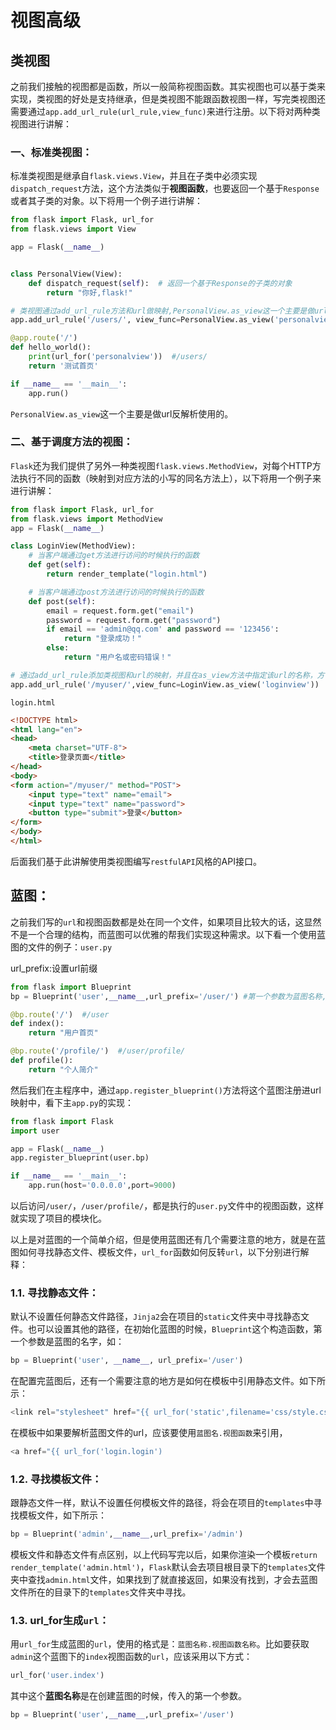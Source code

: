 # 视图高级

## 类视图

之前我们接触的视图都是函数，所以一般简称视图函数。其实视图也可以基于类来实现，类视图的好处是支持继承，但是类视图不能跟函数视图一样，写完类视图还需要通过`app.add_url_rule(url_rule,view_func)`来进行注册。以下将对两种类视图进行讲解：

### 一、标准类视图：

标准类视图是继承自`flask.views.View`，并且在子类中必须实现`dispatch_request`方法，这个方法类似于**视图函数**，也要返回一个基于`Response`或者其子类的对象。以下将用一个例子进行讲解：

```python
from flask import Flask, url_for
from flask.views import View

app = Flask(__name__)


class PersonalView(View):
    def dispatch_request(self):  # 返回一个基于Response的子类的对象
        return "你好,flask!"

# 类视图通过add_url_rule方法和url做映射,PersonalView.as_view这一个主要是做url反解析使用的
app.add_url_rule('/users/', view_func=PersonalView.as_view('personalview'))

@app.route('/')
def hello_world():
    print(url_for('personalview'))  #/users/
    return '测试首页'

if __name__ == '__main__':
    app.run()
```

`PersonalView.as_view`这一个主要是做url反解析使用的。

### 二、基于调度方法的视图：

`Flask`还为我们提供了另外一种类视图`flask.views.MethodView`，对每个HTTP方法执行不同的函数（映射到对应方法的小写的同名方法上），以下将用一个例子来进行讲解：

```python
from flask import Flask, url_for
from flask.views import MethodView
app = Flask(__name__)

class LoginView(MethodView):
    # 当客户端通过get方法进行访问的时候执行的函数
    def get(self):
        return render_template("login.html")

    # 当客户端通过post方法进行访问的时候执行的函数
    def post(self):
        email = request.form.get("email")
        password = request.form.get("password")
        if email == 'admin@qq.com' and password == '123456':
            return "登录成功！"
        else:
            return "用户名或密码错误！"

# 通过add_url_rule添加类视图和url的映射，并且在as_view方法中指定该url的名称，方便url_for函数调用
app.add_url_rule('/myuser/',view_func=LoginView.as_view('loginview'))
```

`login.html`

```html
<!DOCTYPE html>
<html lang="en">
<head>
    <meta charset="UTF-8">
    <title>登录页面</title>
</head>
<body>
<form action="/myuser/" method="POST">
    <input type="text" name="email">
    <input type="text" name="password">
    <button type="submit">登录</button>
</form>
</body>
</html>
```

后面我们基于此讲解使用类视图编写`restfulAPI`风格的API接口。

## 蓝图：

之前我们写的`url`和视图函数都是处在同一个文件，如果项目比较大的话，这显然不是一个合理的结构，而蓝图可以优雅的帮我们实现这种需求。以下看一个使用蓝图的文件的例子：`user.py` 

url_prefix:设置url前缀

```python
from flask import Blueprint
bp = Blueprint('user',__name__,url_prefix='/user/') #第一个参数为蓝图名称, __name__ 固定写法

@bp.route('/') 	#/user
def index():
    return "用户首页"

@bp.route('/profile/')  #/user/profile/
def profile():
    return "个人简介"
```

然后我们在主程序中，通过`app.register_blueprint()`方法将这个蓝图注册进url映射中，看下主`app.py`的实现：

```python
from flask import Flask
import user

app = Flask(__name__)
app.register_blueprint(user.bp)

if __name__ == '__main__':
    app.run(host='0.0.0.0',port=9000)
```

以后访问`/user/`，`/user/profile/`，都是执行的`user.py`文件中的视图函数，这样就实现了项目的模块化。

以上是对蓝图的一个简单介绍，但是使用蓝图还有几个需要注意的地方，就是在蓝图如何寻找静态文件、模板文件，`url_for`函数如何反转`url`，以下分别进行解释：

### 1.1. 寻找静态文件：

默认不设置任何静态文件路径，`Jinja2`会在项目的`static`文件夹中寻找静态文件。也可以设置其他的路径，在初始化蓝图的时候，`Blueprint`这个构造函数，第一个参数是蓝图的名字，如：

```python
bp = Blueprint('user', __name__, url_prefix='/user')
```

在配置完蓝图后，还有一个需要注意的地方是如何在模板中引用静态文件。如下所示：

```python
<link rel="stylesheet" href="{{ url_for('static',filename='css/style.css') }}">
```

在模板中如果要解析蓝图文件的url，应该要使用`蓝图名.视图函数`来引用，

```python
<a href="{{ url_for('login.login')
```

### 1.2. 寻找模板文件：

跟静态文件一样，默认不设置任何模板文件的路径，将会在项目的`templates`中寻找模板文件，如下所示：

```python
bp = Blueprint('admin',__name__,url_prefix='/admin')
```

模板文件和静态文件有点区别，以上代码写完以后，如果你渲染一个模板`return render_template('admin.html')`，`Flask`默认会去项目根目录下的`templates`文件夹中查找`admin.html`文件，如果找到了就直接返回，如果没有找到，才会去蓝图文件所在的目录下的`templates`文件夹中寻找。

### 1.3. url_for生成`url`：

用`url_for`生成蓝图的`url`，使用的格式是：`蓝图名称.视图函数名称`。比如要获取`admin`这个蓝图下的`index`视图函数的`url`，应该采用以下方式：

```python
url_for('user.index')
```

其中这个**蓝图名称**是在创建蓝图的时候，传入的第一个参数。

```python
bp = Blueprint('user',__name__,url_prefix='/user')
```


